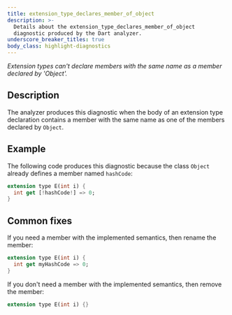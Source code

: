 ```yaml
---
title: extension_type_declares_member_of_object
description: >-
  Details about the extension_type_declares_member_of_object
  diagnostic produced by the Dart analyzer.
underscore_breaker_titles: true
body_class: highlight-diagnostics
---
```


_Extension types can't declare members with the same name as a member declared
by 'Object'._

## Description

The analyzer produces this diagnostic when the body of an extension type
declaration contains a member with the same name as one of the members
declared by `Object`.

## Example

The following code produces this diagnostic because the class `Object`
already defines a member named `hashCode`:

```dart
extension type E(int i) {
  int get [!hashCode!] => 0;
}
```

## Common fixes

If you need a member with the implemented semantics, then rename the
member:

```dart
extension type E(int i) {
  int get myHashCode => 0;
}
```

If you don't need a member with the implemented semantics, then remove the
member:

```dart
extension type E(int i) {}
```
